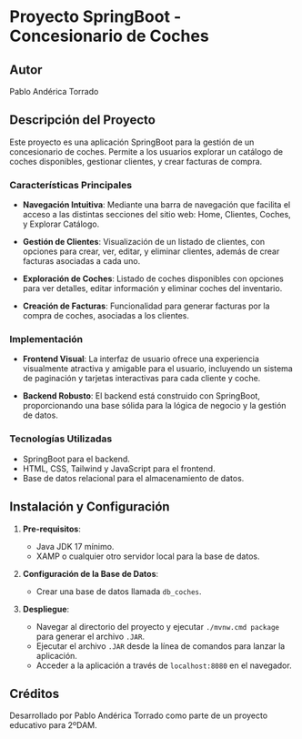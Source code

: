 
# Proyecto SpringBoot - Concesionario de Coches

## Autor
Pablo Andérica Torrado

## Descripción del Proyecto
Este proyecto es una aplicación SpringBoot para la gestión de un concesionario de coches. Permite a los usuarios explorar un catálogo de coches disponibles, gestionar clientes, y crear facturas de compra.

### Características Principales

- **Navegación Intuitiva**: Mediante una barra de navegación que facilita el acceso a las distintas secciones del sitio web: Home, Clientes, Coches, y Explorar Catálogo.

- **Gestión de Clientes**: Visualización de un listado de clientes, con opciones para crear, ver, editar, y eliminar clientes, además de crear facturas asociadas a cada uno.

- **Exploración de Coches**: Listado de coches disponibles con opciones para ver detalles, editar información y eliminar coches del inventario.

- **Creación de Facturas**: Funcionalidad para generar facturas por la compra de coches, asociadas a los clientes.

### Implementación

- **Frontend Visual**: La interfaz de usuario ofrece una experiencia visualmente atractiva y amigable para el usuario, incluyendo un sistema de paginación y tarjetas interactivas para cada cliente y coche.

- **Backend Robusto**: El backend está construido con SpringBoot, proporcionando una base sólida para la lógica de negocio y la gestión de datos.

### Tecnologías Utilizadas

- SpringBoot para el backend.
- HTML, CSS, Tailwind y JavaScript para el frontend.
- Base de datos relacional para el almacenamiento de datos.

## Instalación y Configuración

1. **Pre-requisitos**:
   - Java JDK 17 mínimo.
   - XAMP o cualquier otro servidor local para la base de datos.

2. **Configuración de la Base de Datos**:
   - Crear una base de datos llamada `db_coches`.

3. **Despliegue**:
   - Navegar al directorio del proyecto y ejecutar `./mvnw.cmd package` para generar el archivo `.JAR`.
   - Ejecutar el archivo `.JAR` desde la línea de comandos para lanzar la aplicación.
   - Acceder a la aplicación a través de `localhost:8080` en el navegador.

## Créditos
Desarrollado por Pablo Andérica Torrado como parte de un proyecto educativo para 2ºDAM.
